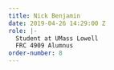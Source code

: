 ```yaml
---
title: Nick Benjamin
date: 2019-04-26 14:29:00 Z
role: |-
  Student at UMass Lowell
  FRC 4909 Alumnus
order-number: 8
---
```


